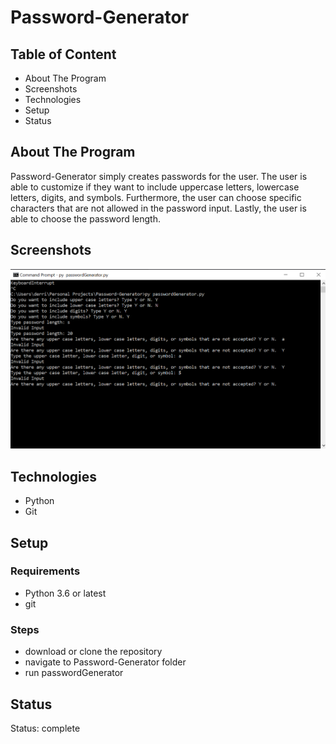 # Password-Generator

## Table of Content

- About The Program
- Screenshots
- Technologies
- Setup
- Status

## About The Program

Password-Generator simply creates passwords for the user. The user is able to customize if they want to include uppercase letters, lowercase letters, digits, and symbols. Furthermore, the user can choose specific characters that are not allowed in the password input. Lastly, the user is able to choose the password length.

## Screenshots

![Figure 1](https://github.com/derrickyu07/Password-Generator/blob/main/screenshot.png?raw=true)

## Technologies

- Python
- Git

## Setup

### Requirements

- Python 3.6 or latest
- git

### Steps

- download or clone the repository
- navigate to Password-Generator folder
- run passwordGenerator

## Status

Status: complete
